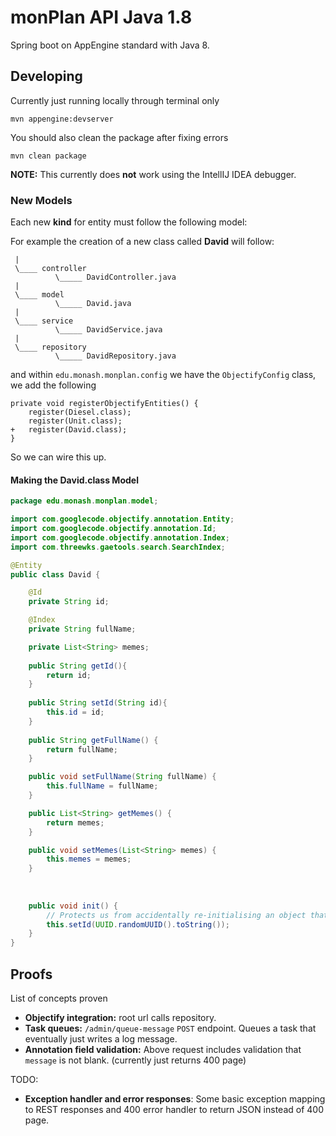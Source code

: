 # monPlan API Java 1.8
Spring boot on AppEngine standard with Java 8.


## Developing

Currently just running locally through terminal only

```
mvn appengine:devserver
```

You should also clean the package after fixing errors
```
mvn clean package
```

**NOTE:** This currently does **not** work using the IntellIJ IDEA debugger.

### New Models

Each new **kind** for entity must follow the following model:

For example the creation of a new class called **David** will follow:
```
 |
 \____ controller
          \_____ DavidController.java
 |
 \____ model
          \_____ David.java
 |
 \____ service
          \_____ DavidService.java
 |
 \____ repository
          \_____ DavidRepository.java
```

and within `edu.monash.monplan.config` we have the `ObjectifyConfig` class, we add the following
```
private void registerObjectifyEntities() {
    register(Diesel.class);
    register(Unit.class);
+   register(David.class);
}
```

So we can wire this up.

#### Making the David.class Model
```java
package edu.monash.monplan.model;

import com.googlecode.objectify.annotation.Entity;
import com.googlecode.objectify.annotation.Id;
import com.googlecode.objectify.annotation.Index;
import com.threewks.gaetools.search.SearchIndex;

@Entity
public class David {

    @Id
    private String id;

    @Index
    private String fullName;

    private List<String> memes;
    
    public String getId(){
        return id;
    }
    
    public String setId(String id){
        this.id = id;
    }
    
    public String getFullName() {
        return fullName;
    }

    public void setFullName(String fullName) {
        this.fullName = fullName;
    }

    public List<String> getMemes() {
        return memes;
    }

    public void setMemes(List<String> memes) {
        this.memes = memes;
    }
    
    
    
    public void init() {
        // Protects us from accidentally re-initialising an object that's retrieved from db
        this.setId(UUID.randomUUID().toString());
    }
}
```

## Proofs

List of concepts proven

* **Objectify integration:** root url calls repository.
* **Task queues:** `/admin/queue-message` `POST` endpoint. Queues a task that eventually just writes a log message.
* **Annotation field validation:** Above request includes validation that `message` is not blank. (currently just returns 400 page)

TODO: 
* **Exception handler and error responses**: Some basic exception mapping to REST responses and 400 error handler to return JSON instead of 400 page.

